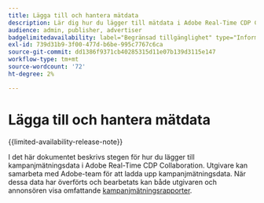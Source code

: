 ```yaml
---
title: Lägga till och hantera mätdata
description: Lär dig hur du lägger till mätdata i Adobe Real-Time CDP Collaboration.
audience: admin, publisher, advertiser
badgelimitedavailability: label="Begränsad tillgänglighet" type="Informative" url="https://helpx.adobe.com/legal/product-descriptions/real-time-customer-data-platform-collaboration.html newtab=true"
exl-id: 739d31b9-3f00-477d-b6be-995c7767c6ca
source-git-commit: dd1386f9371cb40285315d11e07b139d3115e147
workflow-type: tm+mt
source-wordcount: '72'
ht-degree: 2%

---
```


# Lägga till och hantera mätdata

{{limited-availability-release-note}}

I det här dokumentet beskrivs stegen för hur du lägger till kampanjmätningsdata i Adobe Real-Time CDP Collaboration. Utgivare kan samarbeta med Adobe-team för att ladda upp kampanjmätningsdata. När dessa data har överförts och bearbetats kan både utgivaren och annonsören visa omfattande [kampanjmätningsrapporter](/help/guide/collaborate/measure.md).
